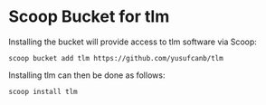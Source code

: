 # Scoop Bucket for tlm

Installing the bucket will provide access to tlm software via Scoop:

```
scoop bucket add tlm https://github.com/yusufcanb/tlm
```

Installing tlm can then be done as follows:

```
scoop install tlm
```
